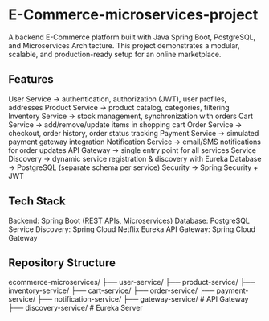 # E-Commerce-microservices-project
A backend E-Commerce platform built with Java Spring Boot, PostgreSQL, and Microservices Architecture. This project demonstrates a modular, scalable, and production-ready setup for an online marketplace.

## Features
User Service → authentication, authorization (JWT), user profiles, addresses
Product Service → product catalog, categories, filtering
Inventory Service → stock management, synchronization with orders
Cart Service → add/remove/update items in shopping cart
Order Service → checkout, order history, order status tracking
Payment Service → simulated payment gateway integration
Notification Service → email/SMS notifications for order updates
API Gateway → single entry point for all services
Service Discovery → dynamic service registration & discovery with Eureka
Database → PostgreSQL (separate schema per service)
Security → Spring Security + JWT

## Tech Stack
Backend: Spring Boot (REST APIs, Microservices)
Database: PostgreSQL
Service Discovery: Spring Cloud Netflix Eureka
API Gateway: Spring Cloud Gateway

## Repository Structure
ecommerce-microservices/
 ├── user-service/
 ├── product-service/
 ├── inventory-service/
 ├── cart-service/
 ├── order-service/
 ├── payment-service/
 ├── notification-service/
 ├── gateway-service/      # API Gateway
 ├── discovery-service/    # Eureka Server
